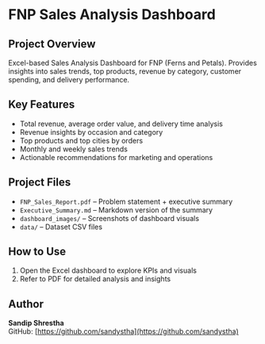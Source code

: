 # FNP Sales Analysis Dashboard

## Project Overview
Excel-based Sales Analysis Dashboard for FNP (Ferns and Petals). Provides insights into sales trends, top products, revenue by category, customer spending, and delivery performance.

## Key Features
- Total revenue, average order value, and delivery time analysis  
- Revenue insights by occasion and category  
- Top products and top cities by orders  
- Monthly and weekly sales trends  
- Actionable recommendations for marketing and operations

## Project Files
- `FNP_Sales_Report.pdf` – Problem statement + executive summary  
- `Executive_Summary.md` – Markdown version of the summary  
- `dashboard_images/` – Screenshots of dashboard visuals  
- `data/` – Dataset CSV files  
  

## How to Use
1. Open the Excel dashboard to explore KPIs and visuals  
2. Refer to PDF for detailed analysis and insights

## Author
**Sandip Shrestha**  
GitHub: [https://github.com/sandystha](https://github.com/sandystha)
